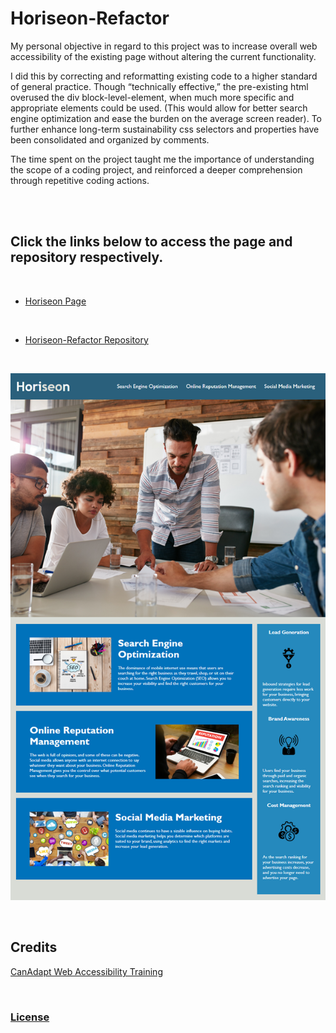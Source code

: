 # Horiseon-Refactor

<p> My personal objective in regard to this project was to increase overall web accessibility of the existing page without altering the current functionality. 
</p>

<p>
 I did this by correcting and reformatting existing code to a higher standard of general practice. Though “technically effective,” the pre-existing html overused the div block-level-element, when much more specific and appropriate elements could be used. (This would allow for better search engine optimization and ease the burden on the average screen reader). To further enhance long-term sustainability css selectors and properties have been consolidated and organized by comments.
</p>

<p>
 The time spent on the project taught me the importance of understanding the scope of a coding project, and reinforced a deeper comprehension through repetitive coding actions. 
</p>

<br>
<br>

## Click the links below to access the page and repository respectively.
<br>

 - [Horiseon Page](https://andis90.github.io/Horiseon-Refactor/)
<br>

 - [Horiseon-Refactor Repository](https://github.com/AndiS90/Horiseon-Refactor)
<br>

![Screenshot](/assets/images/screenshot.png)

<br>

## **Credits**
 [CanAdapt Web Accessibility Training](https://www.davidmacd.com/blog/alternate-text-for-css-background-images.html)

<br>

### [License](/assets/License.txt)

<br>

